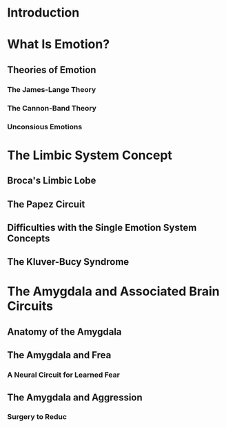 # Introduction

# What Is Emotion?

## Theories of Emotion

### The James-Lange Theory

### The Cannon-Band Theory

### Unconsious Emotions

# The Limbic System Concept

## Broca's Limbic Lobe

## The Papez Circuit

## Difficulties with the Single Emotion System Concepts

## The Kluver-Bucy Syndrome

# The Amygdala and Associated Brain Circuits

## Anatomy of the Amygdala

## The Amygdala and Frea

### A Neural Circuit for Learned Fear

## The Amygdala and Aggression

### Surgery to Reduc